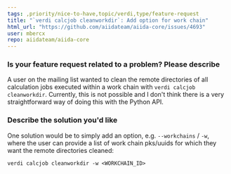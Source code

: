 ```yaml
---
tags: ,priority/nice-to-have,topic/verdi,type/feature-request
title: "`verdi calcjob cleanworkdir`: Add option for work chain"
html_url: "https://github.com/aiidateam/aiida-core/issues/4693"
user: mbercx
repo: aiidateam/aiida-core
---
```


### Is your feature request related to a problem? Please describe

A user on the mailing list wanted to clean the remote directories of all calculation jobs executed within a work chain with `verdi calcjob cleanworkdir`. Currently, this is not possible and I don't think there is a very straightforward way of doing this with the Python API. 

### Describe the solution you'd like

One solution would be to simply add an option, e.g. `--workchains` / `-w`, where the user can provide a list of work chain pks/uuids for which they want the remote directories cleaned:

```
verdi calcjob cleanworkdir -w <WORKCHAIN_ID>
``` 
